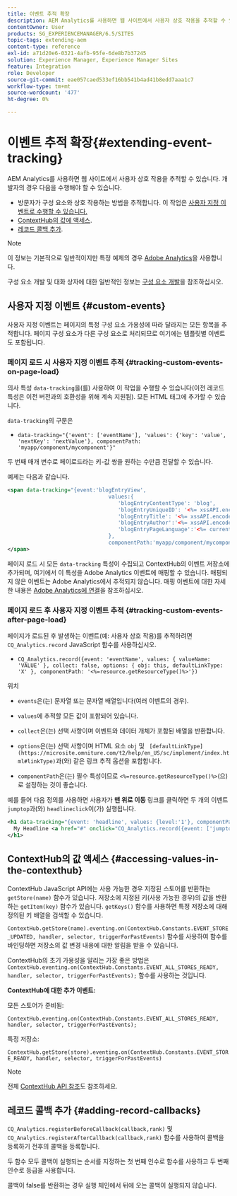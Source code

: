 ```yaml
---
title: 이벤트 추적 확장
description: AEM Analytics를 사용하면 웹 사이트에서 사용자 상호 작용을 추적할 수 있습니다
contentOwner: User
products: SG_EXPERIENCEMANAGER/6.5/SITES
topic-tags: extending-aem
content-type: reference
exl-id: a71d20e6-0321-4afb-95fe-6de8b7b37245
solution: Experience Manager, Experience Manager Sites
feature: Integration
role: Developer
source-git-commit: eae057caed533ef16bb541b4ad41b8edd7aaa1c7
workflow-type: tm+mt
source-wordcount: '477'
ht-degree: 0%

---
```


# 이벤트 추적 확장{#extending-event-tracking}

AEM Analytics를 사용하면 웹 사이트에서 사용자 상호 작용을 추적할 수 있습니다. 개발자의 경우 다음을 수행해야 할 수 있습니다.

* 방문자가 구성 요소와 상호 작용하는 방법을 추적합니다. 이 작업은 [사용자 지정 이벤트로 수행할 수 있습니다.](#custom-events)
* [ContextHub의 값에 액세스](/help/sites-developing/extending-analytics.md#accessing-values-in-the-contexthub).
* [레코드 콜백 추가](#adding-record-callbacks).

>[!NOTE]
>
>이 정보는 기본적으로 일반적이지만 특정 예제의 경우 [Adobe Analytics](/help/sites-administering/adobeanalytics.md)을 사용합니다.
>
>구성 요소 개발 및 대화 상자에 대한 일반적인 정보는 [구성 요소 개발](/help/sites-developing/components.md)을 참조하십시오.

## 사용자 지정 이벤트 {#custom-events}

사용자 지정 이벤트는 페이지의 특정 구성 요소 가용성에 따라 달라지는 모든 항목을 추적합니다. 페이지 구성 요소가 다른 구성 요소로 처리되므로 여기에는 템플릿별 이벤트도 포함됩니다.

### 페이지 로드 시 사용자 지정 이벤트 추적 {#tracking-custom-events-on-page-load}

의사 특성 `data-tracking`을(를) 사용하여 이 작업을 수행할 수 있습니다(이전 레코드 특성은 이전 버전과의 호환성을 위해 계속 지원됨). 모든 HTML 태그에 추가할 수 있습니다.

`data-tracking`의 구문은

* `data-tracking="{'event': ['eventName'], 'values': {'key': 'value', 'nextKey': 'nextValue'}, componentPath: 'myapp/component/mycomponent'}"`

두 번째 매개 변수로 페이로드라는 키-값 쌍을 원하는 수만큼 전달할 수 있습니다.

예제는 다음과 같습니다.

```xml
<span data-tracking="{event:'blogEntryView',
                                values:{
                                   'blogEntryContentType': 'blog',
                                   'blogEntryUniqueID': '<%= xssAPI.encodeForJSString(entry.getId()) %>',
                                   'blogEntryTitle': '<%= xssAPI.encodeForJSString(entry.getTitle()) %>',
                                   'blogEntryAuthor':'<%= xssAPI.encodeForJSString(entry.getAuthor()) %>',
                                   'blogEntryPageLanguage':'<%= currentPage.getLanguage(true) %>'
                                },
                                componentPath:'myapp/component/mycomponent'}">
</span>
```

페이지 로드 시 모든 `data-tracking` 특성이 수집되고 ContextHub의 이벤트 저장소에 추가되며, 여기에서 이 특성을 Adobe Analytics 이벤트에 매핑할 수 있습니다. 매핑되지 않은 이벤트는 Adobe Analytics에서 추적되지 않습니다. 매핑 이벤트에 대한 자세한 내용은 [Adobe Analytics에 연결](/help/sites-administering/adobeanalytics.md)을 참조하십시오.

### 페이지 로드 후 사용자 지정 이벤트 추적 {#tracking-custom-events-after-page-load}

페이지가 로드된 후 발생하는 이벤트(예: 사용자 상호 작용)를 추적하려면 `CQ_Analytics.record` JavaScript 함수를 사용하십시오.

* `CQ_Analytics.record({event: 'eventName', values: { valueName: 'VALUE' }, collect: false, options: { obj: this, defaultLinkType: 'X' }, componentPath: '<%=resource.getResourceType()%>'})`

위치

* `events`은(는) 문자열 또는 문자열 배열입니다(여러 이벤트의 경우).

* `values`에 추적할 모든 값이 포함되어 있습니다.
* `collect`은(는) 선택 사항이며 이벤트와 데이터 개체가 포함된 배열을 반환합니다.
* `options`은(는) 선택 사항이며 HTML 요소 `obj` 및 ` [defaultLinkType](https://microsite.omniture.com/t2/help/en_US/sc/implement/index.html#linkType)`과(와) 같은 링크 추적 옵션을 포함합니다.

* `componentPath`은(는) 필수 특성이므로 `<%=resource.getResourceType()%>`(으)로 설정하는 것이 좋습니다.

예를 들어 다음 정의를 사용하면 사용자가 **맨 위로 이동** 링크를 클릭하면 두 개의 이벤트 `jumptop`과(와) `headlineclick`이(가) 실행됩니다.

```xml
<h1 data-tracking="{event: 'headline', values: {level:'1'}, componentPath: '<%=resource.getResourceType()%>'}">
  My Headline <a href="#" onclick="CQ_Analytics.record({event: ['jumptop','headlineclick'],  values: {level:'1'}, componentPath: '<%=resource.getResourceType()%>'})">Jump to top</a>
</h1>
```

## ContextHub의 값 액세스 {#accessing-values-in-the-contexthub}

ContextHub JavaScript API에는 사용 가능한 경우 지정된 스토어를 반환하는 `getStore(name)` 함수가 있습니다. 저장소에 지정된 키(사용 가능한 경우)의 값을 반환하는 `getItem(key)` 함수가 있습니다. `getKeys()` 함수를 사용하면 특정 저장소에 대해 정의된 키 배열을 검색할 수 있습니다.

`ContextHub.getStore(name).eventing.on(ContextHub.Constants.EVENT_STORE_UPDATED, handler, selector, triggerForPastEvents)` 함수를 사용하여 함수를 바인딩하면 저장소의 값 변경 내용에 대한 알림을 받을 수 있습니다.

ContextHub의 초기 가용성을 알리는 가장 좋은 방법은 `ContextHub.eventing.on(ContextHub.Constants.EVENT_ALL_STORES_READY, handler, selector, triggerForPastEvents);` 함수를 사용하는 것입니다.

**ContextHub에 대한 추가 이벤트:**

모든 스토어가 준비됨:

`ContextHub.eventing.on(ContextHub.Constants.EVENT_ALL_STORES_READY, handler, selector, triggerForPastEvents);`

특정 저장소:

`ContextHub.getStore(store).eventing.on(ContextHub.Constants.EVENT_STORE_READY, handler, selector, triggerForPastEvents)`

>[!NOTE]
>
>전체 [ContextHub API 참조](https://helpx.adobe.com/experience-manager/6-5/sites/developing/using/contexthub-api.html#ContextHubJavascriptAPIReference)도 참조하세요.

## 레코드 콜백 추가 {#adding-record-callbacks}

`CQ_Analytics.registerBeforeCallback(callback,rank)` 및 `CQ_Analytics.registerAfterCallback(callback,rank)` 함수를 사용하여 콜백을 등록하기 전후의 콜백을 등록합니다.

두 함수 모두 콜백이 실행되는 순서를 지정하는 첫 번째 인수로 함수를 사용하고 두 번째 인수로 등급을 사용합니다.

콜백이 false를 반환하는 경우 실행 체인에서 뒤에 오는 콜백이 실행되지 않습니다.
